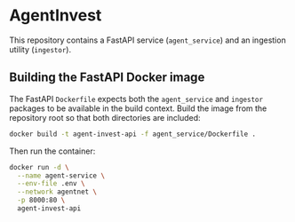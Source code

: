 # AgentInvest

This repository contains a FastAPI service (`agent_service`) and an ingestion utility (`ingestor`).

## Building the FastAPI Docker image

The FastAPI `Dockerfile` expects both the `agent_service` and `ingestor` packages to be available in the build context. Build the image from the repository root so that both directories are included:

```bash
docker build -t agent-invest-api -f agent_service/Dockerfile .
```

Then run the container:

```bash
docker run -d \
  --name agent-service \
  --env-file .env \
  --network agentnet \
  -p 8000:80 \
  agent-invest-api